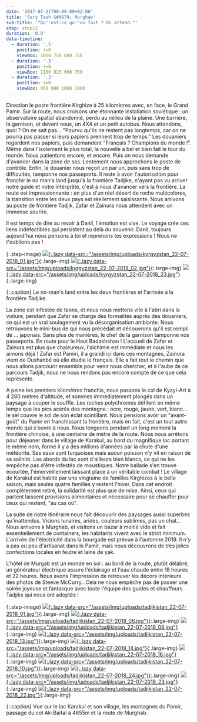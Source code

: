 ```yaml
---
date: '2017-07-21T00:00:00+02:00'
title: 'Sary Tash &#8674; Murghab'
sub-title: '"Qu''est-ce qu''on fait ? On attend."'
step: step12
duration: '0.9'
data-timeline:
  - duration: '.5'
    position: +=0
    viewBox: 1050 750 600 750
  - duration: '.3'
    position: +=0
    viewBox: 1100 825 600 750
  - duration: '.3'
    position: +=0
    viewBox: 950 900 1000 1000
---
```

Direction le poste frontière Kirghize à 25 kilomètres avec, en face, le Grand Pamir.
Sur la route, nous croisons une étonnante installation soviétique : un observatoire spatial abandonné, perdu au milieu de la plaine. 
Une barrière, la garnison, et devant nous, un 4X4 et un petit autobus. Nous attendons, quoi ? On ne sait pas...
"Pourvu qu'ils ne restent pas longtemps, car on ne pourra pas passer si leurs papiers prennent trop de temps."
Les douaniers regardent nos papiers, puis demandent "Français ? Champions du monde !". Même dans l'isolement le plus total, la nouvelle a bel et bien fait le tour du monde.
Nous patientons encore, et encore. Puis on nous demande d'avancer dans la zone de sas. Lentement nous approchons le poste de contrôle. Enfin, le douanier nous reçoit un par un, puis sans trop de difficultés, tamponne nos passeports. Il reste à avoir l'autorisation pour franchir le no man's land jusqu'à la frontière Tadjike, n'ayant pas vu arriver notre guide et notre interprète, c'est à nous d'avancer vers la frontière. La route est impressionnante : en plus d'un réel désert de roche multicolores, la transition entre les deux pays est réellement saisissante.
Nous arrivons au poste de frontière Tadjik, Zafar et Zainura nous attendent avec un immense sourire.

Il est temps de dire au revoir à Danil, l'émotion est vive. Le voyage crée ces liens indéfectibles qui persistent au delà du souvenir. Danil, toujours aujourd'hui nous pensons à toi et reprenons tes expressions ! Nous ne t'oublions pas !

{:.step-image}
[![](/assets/img/placeholder.png){:.lazy data-src="/assets/img/uploads/kyrgyzstan_22-07-2018_01.jpg"}](/assets/img/uploads/kyrgyzstan_22-07-2018_01.jpg "Le no-man's land"){:.large-img}
[![](/assets/img/placeholder.png){:.lazy data-src="/assets/img/uploads/kyrgyzstan_22-07-2018_02.jpg"}](/assets/img/uploads/kyrgyzstan_22-07-2018_02.jpg "Frontière tadjike"){:.large-img}
[![](/assets/img/placeholder.png){:.lazy data-src="/assets/img/uploads/kyrgyzstan_22-07-2018_23.jpg"}](/assets/img/uploads/kyrgyzstan_22-07-2018_23.jpg "Frontière tadjike"){:.large-img}

{:.caption}
Le no-man's land entre les deux frontières et l'arrivée à la frontière Tadjike.

La zone est infestée de taons, et nous nous mettons vite à l'abri dans la voiture, pendant que Zafar se charge des formalités auprès des douaniers, ce qui est un vrai soulagement vu la désorganisation ambiante. Nous retrouvons le mini-bus de qui nous précédait et découvrons qu'il est rempli de ... japonais. Sans plus de manières, le chef de la garnison  tamponne nos passeports. En route pour le Haut Badakhshan !
L'accueil de Zafar et Zainura est plus que chaleureux, l'alchimie est immédiate et nous les aimons déjà ! Zafar est Pamiri, il a grandi ici dans ces montagnes, Zainura vient de Dushanbé où elle étudie le français. Elle a fait tout le chemin que nous allons parcourir ensemble pour venir nous chercher, et à l'aube de ce parcours Tadjik, nous ne nous rendons pas encore compte de ce que cela représente.

A peine les premiers kilomètres franchis, nous passons le col de Kyzyl-Art à 4 280 mètres d'altitude, et sommes immédiatement plongés dans un paysage à couper le souffle. Les roches polychromes défilent en même temps que les pics acérés des montagne : ocre, rouge, jaune, vert, blanc... le sel couvre le sol de son éclat scintillant. Nous pensions avoir un "avant-goût" du Pamir en franchissant la frontière, mais en fait, c'est un tout autre monde qui s'ouvre à nous.
Nous longeons pendant un long moment la frontière chinoise, à une centaine de mètre de la route.
Nous nous arrêtons pour déjeuner dans le village de Karakul, au bord du magnifique lac portant le même nom, formé il y a des millions d'années par la chute d'une météorite. Ses eaux sont turquoises mais aucun poisson n'y vit en raison de sa salinité. Les abords du lac sont d'ailleurs bien blancs, ce qui ne les empêche pas d'être infestés de moustiques. Notre ballade s'en trouve écourtée, l'émerveillement laissant place à un véritable combat ! Le village de Karakul est habité par une vingtaine de familles Kirghizes à la belle saison, mais seules quatre familles y restent l'hiver. Dans cet endroit complètement retiré, la solidarité est plus que de mise. Ainsi, ceux qui partent laissent provisions alimentaires et nécessaire pour se chauffer pour ceux qui restent, "au cas où".

La suite de notre itinéraire nous fait découvrir des paysages aussi superbes qu'inattendus. Visions lunaires, arides, couleurs sublimes, pas un chat... 
Nous arrivons à Murghab, et visitons un bazar à moitié vide et fait essentiellement de containers, les habitants vivent avec le strict minimum. L'arrivée de l'électricité dans la bourgade est prévue à l'automne 2019. Il n'y a pas ou peu d'artisanat dans le Pamir, mais nous découvrons de très jolies confections locales en feutre et laine de yak. 

L'hôtel de Murgab est un monde en soi : au bord de la route, plutôt délabré, un générateur électrique assure l'éclairage et l'eau chaude entre 18 heures et 22 heures. Nous avons l'impression de retrouver les décors intérieurs des photos de Steeve McCurry...Cela ne nous empêche pas de passer une soirée joyeuse et fantasque avec toute l'équipe des guides et chauffeurs Tadjiks qui nous ont adoptés !

{:.step-image}
[![](/assets/img/placeholder.png){:.lazy data-src="/assets/img/uploads/tadjikistan_22-07-2018_01.jpg"}](/assets/img/uploads/tadjikistan_22-07-2018_01.jpg "Lac Karakul"){:.large-img}
[![](/assets/img/placeholder.png){:.lazy data-src="/assets/img/uploads/tadjikistan_22-07-2018_06.jpg"}](/assets/img/uploads/tadjikistan_22-07-2018_06.jpg "Village Karakul"){:.large-img}
[![](/assets/img/placeholder.png){:.lazy data-src="/assets/img/uploads/tadjikistan_22-07-2018_08.jpg"}](/assets/img/uploads/tadjikistan_22-07-2018_08.jpg "Lac Karakul"){:.large-img}
[![](/assets/img/placeholder.png){:.lazy data-src="/assets/img/uploads/tadjikistan_22-07-2018_13.jpg"}](/assets/img/uploads/tadjikistan_22-07-2018_13.jpg "Montagnes du Pamir"){:.large-img}
[![](/assets/img/placeholder.png){:.lazy data-src="/assets/img/uploads/tadjikistan_22-07-2018_14.jpg"}](/assets/img/uploads/tadjikistan_22-07-2018_14.jpg "Col Ak-Baïtal"){:.large-img}
[![](/assets/img/placeholder.png){:.lazy data-src="/assets/img/uploads/tadjikistan_22-07-2018_16.jpg"}](/assets/img/uploads/tadjikistan_22-07-2018_16.jpg "Col Ak-Baïtal"){:.large-img}
[![](/assets/img/placeholder.png){:.lazy data-src="/assets/img/uploads/tadjikistan_22-07-2018_10.jpg"}](/assets/img/uploads/tadjikistan_22-07-2018_10.jpg "Col Ak-Baïtal"){:.large-img}
[![](/assets/img/placeholder.png){:.lazy data-src="/assets/img/uploads/tadjikistan_22-07-2018_24.jpg"}](/assets/img/uploads/tadjikistan_22-07-2018_24.jpg "Pause à l'Ak-Baïtal"){:.large-img}
[![](/assets/img/placeholder.png){:.lazy data-src="/assets/img/uploads/tadjikistan_22-07-2018_23.jpg"}](/assets/img/uploads/tadjikistan_22-07-2018_23.jpg "Route de Murghab"){:.large-img}
[![](/assets/img/placeholder.png){:.lazy data-src="/assets/img/uploads/tadjikistan_22-07-2018_22.jpg"}](/assets/img/uploads/tadjikistan_22-07-2018_22.jpg "Route de Murghab"){:.large-img}

{:.caption}
Vue sur le lac Karakul et son village, les montagnes du Pamir, passage du col Ak-Baïtal à 4655m et la route de Murghab.

